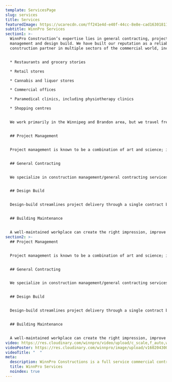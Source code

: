 ```yaml
---
template: ServicesPage
slug: services
title: Services
featuredImage: https://ucarecdn.com/ff241e4d-e40f-44cc-8e8e-cad163018118/
subtitle: WinnPro Services
section1: >-
  WinnPro Construction’s expertise lies in general contracting, project
  management and design build. We have built our reputation as a reliable
  construction partner in multiple sectors of the commercial world, including:


  * Restaurants and grocery stories

  * Retail stores

  * Cannabis and liquor stores

  * Commercial offices

  * Paramedical clinics, including physiotherapy clinics

  * Shopping centres


  We work primarily in the Winnipeg and Brandon area, but we travel frequently to Northern Manitoba to work with clients in The Pas and Churchill. We also build in Edmonton and Calgary, Alberta.


  ## Project Management


  Project management is known to be a combination of art and science; involving planning, organizing, controlling and leading. With a wide range of dedicated licensed sub-trades and a full suite of project management services, our team strategically controls the key elements of time, quality, flexibility, risk and cost. Our team ensures your goals are met and results are delivered. Combining the science of project management with the art of our experience and knowledge, we direct and motivate all parties involved in a project in order to ensure its success


  ## General Contracting


  We specialize in construction management/general contracting services, an innovative procurement method that involves early partnering between owner, designer, and contractor to jointly develop projects. This approach enables owners to benefit from designer and contractor expertise at an early stage in the procurement process, ensuring maximum opportunities for value engineering.


  ## Design Build


  Design-build streamlines project delivery through a single contract between the owner and the design-build team to provide design and construction services. This simple but fundamental difference in project delivery saves money and time by transforming the relationship between designers and builders into an alliance which fosters collaboration and teamwork. The design-build provides the owner with the design and construction. By giving the client what is in his or her best interest, the entire process is able to go much smoother. It allows you to start with just a concept or vision, and we provide the rest. We assume responsibility for design and take on all pricing and timing risk.


  ## Building Maintenance


  A well-maintained workplace can create the right impression, improve employee efficiency, and reduce your operational costs while keeping the customer experience a priority.Our experienced building maintenance team can do any repairs or upgrades that your building requires to keep it safe, welcoming to your customers and functional for your team. This includes repairing or replacing flooring, walls, ceilings, counter tops, cabinets, washroom or kitchen or change room fixtures, glass and mirrors, interior signs or banners, roofs, sales displays and shelving, emergency lighting, testing of fire extinguishers (and all other items installed for safety) and any other repairs or maintenance that you may require.
section2: >-
  ## Project Management


  Project management is known to be a combination of art and science; involving planning, organizing, controlling and leading. With a wide range of dedicated licensed sub-trades and a full suite of project management services, our team strategically controls the key elements of time, quality, flexibility, risk and cost. Our team ensures your goals are met and results are delivered. Combining the science of project management with the art of our experience and knowledge, we direct and motivate all parties involved in a project in order to ensure its success


  ## General Contracting


  We specialize in construction management/general contracting services, an innovative procurement method that involves early partnering between owner, designer, and contractor to jointly develop projects. This approach enables owners to benefit from designer and contractor expertise at an early stage in the procurement process, ensuring maximum opportunities for value engineering.


  ## Design Build


  Design-build streamlines project delivery through a single contract between the owner and the design-build team to provide design and construction services. This simple but fundamental difference in project delivery saves money and time by transforming the relationship between designers and builders into an alliance which fosters collaboration and teamwork. The design-build provides the owner with the design and construction. By giving the client what is in his or her best interest, the entire process is able to go much smoother. It allows you to start with just a concept or vision, and we provide the rest. We assume responsibility for design and take on all pricing and timing risk.


  ## Building Maintenance


  A well-maintained workplace can create the right impression, improve employee efficiency, and reduce your operational costs while keeping the customer experience a priority.Our experienced building maintenance team can do any repairs or upgrades that your building requires to keep it safe, welcoming to your customers and functional for your team. This includes repairing or replacing flooring, walls, ceilings, counter tops, cabinets, washroom or kitchen or change room fixtures, glass and mirrors, interior signs or banners, roofs, sales displays and shelving, emergency lighting, testing of fire extinguishers (and all other items installed for safety) and any other repairs or maintenance that you may require.
video: https://res.cloudinary.com/winnpro/video/upload/c_scale,f_auto,w_1000/v1603238746/web-auto-auto-least-services-final_n9vtog.mov
videoPoster: https://res.cloudinary.com/winnpro/image/upload/v1602043005/DJI_0005_md5mn9.jpg
videoTitle: "  "
meta:
  description: WinnPro Constructions is a full service commercial contractor
  title: WinnPro Services
  noindex: true
---
```

